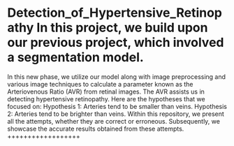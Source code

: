 # Detection_of_Hypertensive_Retinopathy In this project, we build upon our previous project, which involved a segmentation model.
In this new phase, we utilize our model along with image preprocessing and various image techniques to calculate a parameter known as the Arteriovenous Ratio (AVR) from retinal images. 
The AVR assists us in detecting hypertensive retinopathy. Here are the hypotheses that we focused on:
Hypothesis 1: Arteries tend to be smaller than veins.
Hypothesis 2: Arteries tend to be brighter than veins.
Within this repository, we present all the attempts, whether they are correct or erroneous.
Subsequently, we showcase the accurate results obtained from these attempts.
++++++++++++++++++